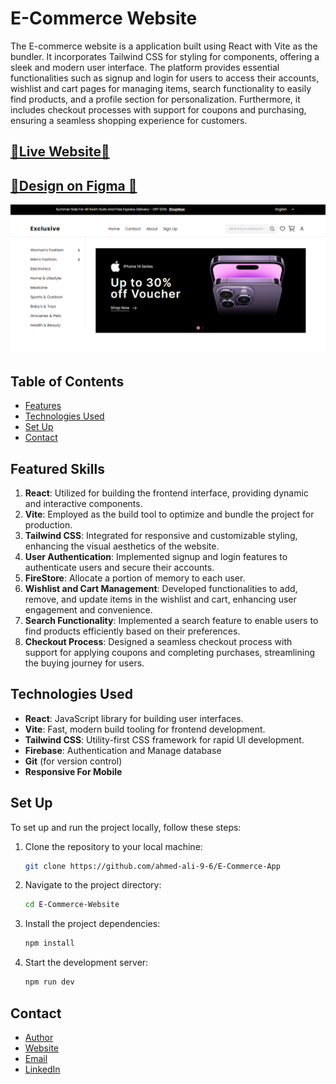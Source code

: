 # E-Commerce Website

The E-commerce website is a application built using React with Vite as the bundler. It incorporates Tailwind CSS for styling for components, offering a sleek and modern user interface. The platform provides essential functionalities such as signup and login for users to access their accounts, wishlist and cart pages for managing items, search functionality to easily find products, and a profile section for personalization. Furthermore, it includes checkout processes with support for coupons and purchasing, ensuring a seamless shopping experience for customers.

## [🌟Live Website🌟](https://e-commerce-app-omega-two.vercel.app/)

## [🌟Design on Figma 🌟](https://www.figma.com/file/yn2DFQJla0UiSMvomFsqwT/E-Commerce-Website-%D9%90Almdrasa?type=design&mode=design&t=fqPRRAQH5lDJGmoY-0)

<img src="./src/assets/E-Commerce-App.png" alt="screen shot for website">

## Table of Contents

- [Features](#features)
- [Technologies Used](#technologies-used)
- [Set Up ](#set-up)
- [Contact](#contact)

## Featured Skills

1. **React**: Utilized for building the frontend interface, providing dynamic and interactive components.
2. **Vite**: Employed as the build tool to optimize and bundle the project for production.
3. **Tailwind CSS**: Integrated for responsive and customizable styling, enhancing the visual aesthetics of the website.
4. **User Authentication**: Implemented signup and login features to authenticate users and secure their accounts.
5. **FireStore**: Allocate a portion of memory to each user.
6. **Wishlist and Cart Management**: Developed functionalities to add, remove, and update items in the wishlist and cart, enhancing user engagement and convenience.
7. **Search Functionality**: Implemented a search feature to enable users to find products efficiently based on their preferences.
8. **Checkout Process**: Designed a seamless checkout process with support for applying coupons and completing purchases, streamlining the buying journey for users.

## Technologies Used

- **React**: JavaScript library for building user interfaces.
- **Vite**: Fast, modern build tooling for frontend development.
- **Tailwind CSS**: Utility-first CSS framework for rapid UI development.
- **Firebase**: Authentication and Manage database
- **Git** (for version control)
- **Responsive For Mobile**

## Set Up

To set up and run the project locally, follow these steps:

1. Clone the repository to your local machine:

   ```bash
   git clone https://github.com/ahmed-ali-9-6/E-Commerce-App
   ```

2. Navigate to the project directory:

   ```bash
   cd E-Commerce-Website
   ```

3. Install the project dependencies:

   ```bash
   npm install
   ```

4. Start the development server:
   ```bash
   npm run dev
   ```

## Contact

- [Author](https://github.com/ahmed-ali-9-6)
- [Website](https://ahmed-ali-9-6.github.io/My-Portfolio/)
- [Email](mailto:ahmed.ali.hassan108@gmail.com)
- [LinkedIn](https://www.linkedin.com/in/ahmed-ali-993011215/)
